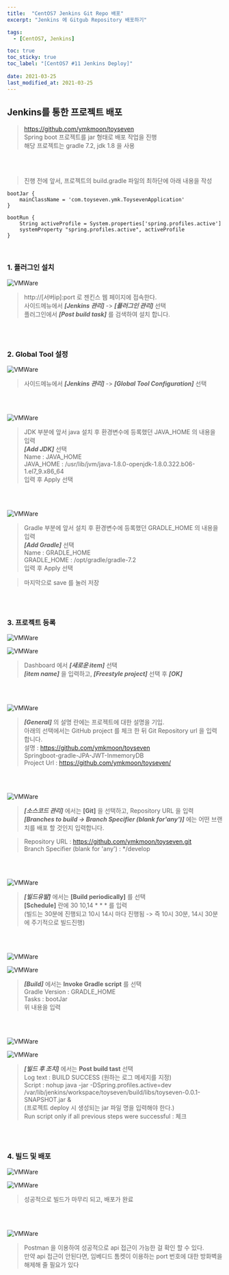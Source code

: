 ```yaml
---
title:  "CentOS7 Jenkins Git Repo 배포"
excerpt: "Jenkins 에 Gitgub Repository 배포하기"

tags:
  - [CentOS7, Jenkins]

toc: true
toc_sticky: true
toc_label: "[CentOS7 #11 Jenkins Deploy]"
 
date: 2021-03-25
last_modified_at: 2021-03-25
---
```


## Jenkins를 통한 프로젝트 배포
> https://github.com/ymkmoon/toyseven <br>
> Spring boot 프로젝트를 jar 형태로 배포 작업을 진행 <br>
> 해당 프로젝트는 gradle 7.2, jdk 1.8 을 사용

<br><br>

> 진행 전에 앞서, 프로젝트의 build.gradle 파일의 최하단에 아래 내용을 작성

```
bootJar {
	mainClassName = 'com.toyseven.ymk.ToysevenApplication'
}

bootRun {
	String activeProfile = System.properties['spring.profiles.active']
	systemProperty "spring.profiles.active", activeProfile
}
```

<br>



### 1. 플러그인 설치

![VMWare](/assets/image/linux/Centos_jenkins_01.PNG)

  > http://[서버ip]:port 로 젠킨스 웹 페이지에 접속한다. <br>
  > 사이드메뉴에서 ***[Jenkins 관리]*** -> ***[플러그인 관리]*** 선택 <br>
  > 플러그인에서 ***[Post build task]*** 를 검색하여 설치 합니다.

<br>
<br>

### 2. Global Tool 설정

![VMWare](/assets/image/linux/Centos_jenkins_02.PNG)

  > 사이드메뉴에서 ***[Jenkins 관리]*** -> ***[Global Tool Configuration]*** 선택 <br>

<br>
<br>


![VMWare](/assets/image/linux/Centos_jenkins_03.PNG)

  > JDK 부분에 앞서 java 설치 후 환경변수에 등록했던 JAVA_HOME 의 내용을 입력 <br>
  > ***[Add JDK]*** 선택 <br>
  > Name : JAVA_HOME<br>
  > JAVA_HOME : /usr/lib/jvm/java-1.8.0-openjdk-1.8.0.322.b06-1.el7_9.x86_64 <br>
  > 입력 후 Apply 선택

<br>
<br>

![VMWare](/assets/image/linux/Centos_jenkins_04.PNG)

  > Gradle 부분에 앞서 설치 후 환경변수에 등록했던 GRADLE_HOME 의 내용을 입력 <br>
  > ***[Add Gradle]*** 선택 <br>
  > Name : GRADLE_HOME<br>
  > GRADLE_HOME : /opt/gradle/gradle-7.2 <br>
  > 입력 후 Apply 선택

  > 마지막으로 save 를 눌러 저장

<br>
<br>

### 3. 프로젝트 등록

![VMWare](/assets/image/linux/Centos_jenkins_05.PNG)

![VMWare](/assets/image/linux/Centos_jenkins_06.PNG)

  > Dashboard 에서 ***[새로운 item]*** 선택 <br>
  > ***[item name]*** 을 입력하고, ***[Freestyle project]*** 선택 후 ***[OK]*** <br>

<br><br>

![VMWare](/assets/image/linux/Centos_jenkins_07.PNG)

  > ***[General]*** 의 설명 란에는 프로젝트에 대한 설명을 기입. <br>
  > 아래의 선택에서는 GitHub project 를 체크 한 뒤 Git Repository url 을 입력 합니다. <br>
  > 설명 : https://github.com/ymkmoon/toyseven <br>
          Springboot-gradle-JPA-JWT-InmemoryDB <br>
  > Project Url : https://github.com/ymkmoon/toyseven/

<br><br>

![VMWare](/assets/image/linux/Centos_jenkins_08.PNG)
  
  > ***[소스코드 관리]*** 에서는 **[Git]** 을 선택하고, Repository URL 을 입력 <br>
  > ***[Branches to build -> Branch Specifier (blank for'any')]*** 에는 어떤 브랜치를 배포 할 것인지 입력합니다. <br>

  > Repository URL : https://github.com/ymkmoon/toyseven.git <br>
  > Branch Specifier (blank for 'any') : */develop <br>

<br><br>

![VMWare](/assets/image/linux/Centos_jenkins_09.PNG)

  > ***[빌드유발]*** 에서는 **[Build periodically]** 를 선택 <br>
  > **[Schedule]** 란에 30 10,14 * * * 를 입력  <br>
  > (빌드는 30분에 진행되고 10시 14시 마다 진행됨
			-> 즉 10시 30분, 14시 30분에 주기적으로 빌드진행) <br>

<br><br>

![VMWare](/assets/image/linux/Centos_jenkins_10.PNG)

![VMWare](/assets/image/linux/Centos_jenkins_11.PNG)

  > ***[Build]***  에서는 **Invoke Gradle script** 를 선택 <br>
  > Gradle Version : GRADLE_HOME <br>
  > Tasks : bootJar <br>
  > 위 내용을 입력

<br><br>

![VMWare](/assets/image/linux/Centos_jenkins_12.PNG)

![VMWare](/assets/image/linux/Centos_jenkins_13.PNG)

  > ***[빌드 후 조치]*** 에서는 **Post build tast** 선택 <br>
  > Log text : BUILD SUCCESS (원하는 로그 메세지를 지정) <br>
  > Script : nohup java -jar -DSpring.profiles.active=dev /var/lib/jenkins/workspace/toyseven/build/libs/toyseven-0.0.1-SNAPSHOT.jar & <br>
  > (프로젝트 deploy 시 생성되는 jar 파일 명을 입력해야 한다.) <br>
  > Run script only if all previous steps were successful : 체크 <br>


<br><br>

### 4. 빌드 및 배포

![VMWare](/assets/image/linux/Centos_jenkins_14.PNG)


![VMWare](/assets/image/linux/Centos_jenkins_15.PNG)


  > 성공적으로 빌드가 마무리 되고, 배포가 완료 

<br><br>


![VMWare](/assets/image/linux/Centos_jenkins_16.PNG)

  > Postman 을 이용하여 성공적으로 api 접근이 가능한 걸 확인 할 수 있다. <br>
  > 만약 api 접근이 안된다면, 임베디드 톰켓이 이용하는 port 번호에 대한 방화벽을 해제해 줄 필요가 있다 <br>
  

<br><br>




